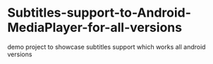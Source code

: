 Subtitles-support-to-Android-MediaPlayer-for-all-versions
=========================================================

demo project to showcase subtitles support which works all android versions

